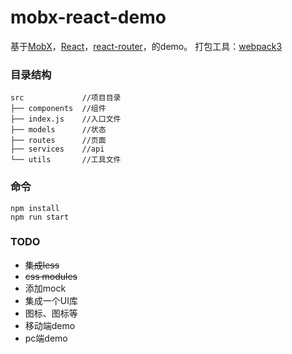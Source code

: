 mobx-react-demo
=====================
基于[MobX](https://mobxjs.github.io/mobx)，[React](https://facebook.github.io/react)，[react-router](https://reacttraining.com/react-router/web/api/HashRouter)，的demo。
打包工具：[webpack3](https://doc.webpack-china.org/)


### 目录结构

```
src             //项目目录
├── components  //组件
├── index.js    //入口文件
├── models      //状态
├── routes      //页面
├── services    //api
└── utils       //工具文件
```

### 命令

```
npm install
npm run start
```

### TODO

- ~~集成less~~
- ~~css modules~~
- 添加mock
- 集成一个UI库
- 图标、图标等
- 移动端demo
- pc端demo
